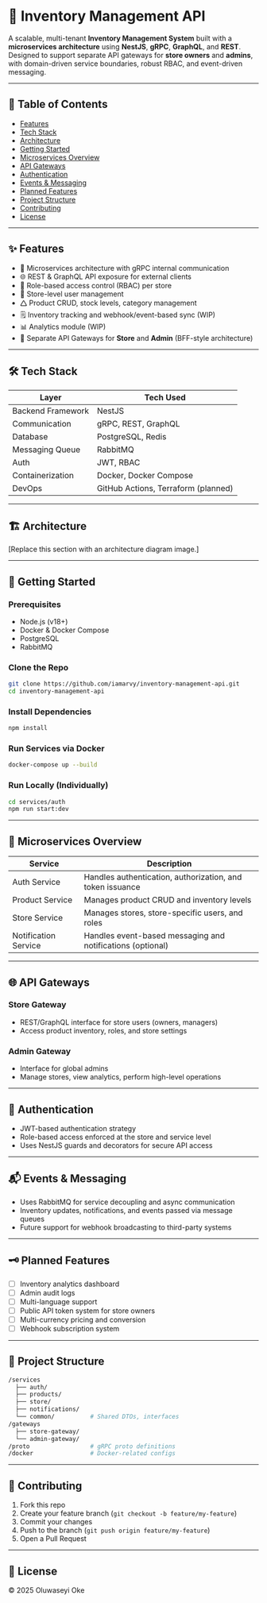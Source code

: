 # 🏪 Inventory Management API

A scalable, multi-tenant **Inventory Management System** built with a **microservices architecture** using **NestJS**, **gRPC**, **GraphQL**, and **REST**. Designed to support separate API gateways for **store owners** and **admins**, with domain-driven service boundaries, robust RBAC, and event-driven messaging.

---

## 📌 Table of Contents

* [Features](#features)
* [Tech Stack](#tech-stack)
* [Architecture](#architecture)
* [Getting Started](#getting-started)
* [Microservices Overview](#microservices-overview)
* [API Gateways](#api-gateways)
* [Authentication](#authentication)
* [Events & Messaging](#events--messaging)
* [Planned Features](#planned-features)
* [Project Structure](#project-structure)
* [Contributing](#contributing)
* [License](#license)

---

## ✨ Features

* 🧱 Microservices architecture with gRPC internal communication
* 🌐 REST & GraphQL API exposure for external clients
* 🔐 Role-based access control (RBAC) per store
* 🛒 Store-level user management
* 🛆 Product CRUD, stock levels, category management
* 🗒 Inventory tracking and webhook/event-based sync (WIP)
* 📊 Analytics module (WIP)
* 📡 Separate API Gateways for **Store** and **Admin** (BFF-style architecture)

---

## 🛠 Tech Stack

| Layer             | Tech Used                           |
| ----------------- | ----------------------------------- |
| Backend Framework | NestJS                              |
| Communication     | gRPC, REST, GraphQL                 |
| Database          | PostgreSQL, Redis                   |
| Messaging Queue   | RabbitMQ                            |
| Auth              | JWT, RBAC                           |
| Containerization  | Docker, Docker Compose              |
| DevOps            | GitHub Actions, Terraform (planned) |

---

## 🏗 Architecture

\[Replace this section with an architecture diagram image.]

---

## 🚀 Getting Started

### Prerequisites

* Node.js (v18+)
* Docker & Docker Compose
* PostgreSQL
* RabbitMQ

### Clone the Repo

```bash
git clone https://github.com/iamarvy/inventory-management-api.git
cd inventory-management-api
```

### Install Dependencies

```bash
npm install
```

### Run Services via Docker

```bash
docker-compose up --build
```

### Run Locally (Individually)

```bash
cd services/auth
npm run start:dev
```

---

## 🧰 Microservices Overview

| Service              | Description                                                |
| -------------------- | ---------------------------------------------------------- |
| Auth Service         | Handles authentication, authorization, and token issuance  |
| Product Service      | Manages product CRUD and inventory levels                  |
| Store Service        | Manages stores, store-specific users, and roles            |
| Notification Service | Handles event-based messaging and notifications (optional) |

---

## 🌐 API Gateways

### Store Gateway

* REST/GraphQL interface for store users (owners, managers)
* Access product inventory, roles, and store settings

### Admin Gateway

* Interface for global admins
* Manage stores, view analytics, perform high-level operations

---

## 🔐 Authentication

* JWT-based authentication strategy
* Role-based access enforced at the store and service level
* Uses NestJS guards and decorators for secure API access

---

## 📬 Events & Messaging

* Uses RabbitMQ for service decoupling and async communication
* Inventory updates, notifications, and events passed via message queues
* Future support for webhook broadcasting to third-party systems

---

## 🗝 Planned Features

* [ ] Inventory analytics dashboard
* [ ] Admin audit logs
* [ ] Multi-language support
* [ ] Public API token system for store owners
* [ ] Multi-currency pricing and conversion
* [ ] Webhook subscription system

---

## 📁 Project Structure

```bash
/services
  ├── auth/
  ├── products/
  ├── store/
  ├── notifications/
  └── common/          # Shared DTOs, interfaces
/gateways
  ├── store-gateway/
  └── admin-gateway/
/proto                 # gRPC proto definitions
/docker                # Docker-related configs
```

---

## 🤝 Contributing

1. Fork this repo
2. Create your feature branch (`git checkout -b feature/my-feature`)
3. Commit your changes
4. Push to the branch (`git push origin feature/my-feature`)
5. Open a Pull Request

---

## 📄 License

<!-- This project is licensed under the MIT License. -->
© 2025 Oluwaseyi Oke